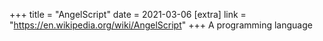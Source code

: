 +++
title = "AngelScript"
date = 2021-03-06
[extra]
link = "https://en.wikipedia.org/wiki/AngelScript"
+++
A programming language

